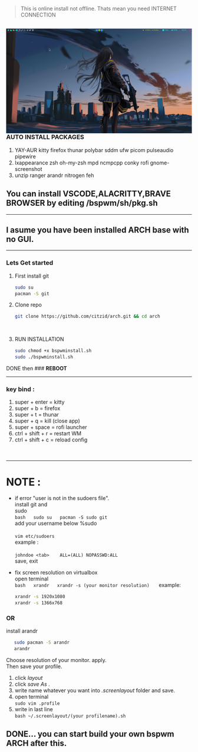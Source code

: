 > This is online install not offline. Thats mean you need INTERNET CONNECTION

<img src="https://github.com/citzid/arch/blob/main/bspwm/ksnip_20220822-103319.png"
     alt="citz arch"
     style="float: left; margin-right: 10px;" />
---------------------------------------------------------------------------------------------------------------------------------------------------------
### AUTO INSTALL PACKAGES
  1. YAY-AUR kitty firefox thunar polybar sddm ufw picom pulseaudio pipewire
  2. lxappearance zsh oh-my-zsh mpd ncmpcpp conky rofi gnome-screenshot
  3. unzip ranger arandr nitrogen feh
  
## You can install VSCODE,ALACRITTY,BRAVE BROWSER by editing /bspwm/sh/pkg.sh

---------------------------------------------------------------------------------------------------------------------------------------------------------
## I asume you have been installed ARCH base with no GUI.<br />

---------------------------------------------------------------------------------------------------------------------------------------------------------
### Lets Get started<br />
1. First install git
      ```bash
      sudo su
      pacman -S git
      ```

2. Clone repo <br />
      ```bash
      git clone https://github.com/citzid/arch.git && cd arch
      ```
   <br />
3. RUN INSTALLATION <br />
      ```bash
      sudo chmod +x bspwminstall.sh
      sudo ./bspwminstall.sh
      ```

DONE 
then ### **REBOOT**

--------------------------------------------------------------------------------------------------------------------------------------------------------
### key bind : 
1. super + enter = kitty <br />
2. super + b = firefox <br />
3. super + t = thunar <br />
4. super + q = kill (close app) <br />
5. super + space = rofi launcher <br />
6. ctrl + shift + r = restart WM <br />
7. ctrl + shift + c = reload config<br /><br /><br />





---------------------------------------------------------------------------------------------------------------------------------------------------------
# NOTE : 

 - if error "user is not in the sudoers file". <br /> 
   install git and   
   sudo<br /> 
     ```bash   sudo su   pacman -S sudo git   ```   <br /> 
   add your username below %sudo <br />  
         ```vim etc/sudoers```    <br />
         example : <br />   
         ```johndoe <tab>    ALL=(ALL) NOPASSWD:ALL```   
   save, exit  
         
 - fix screen resolution on virtualbox <br />   open terminal   <br /> 
   ```bash   xrandr   xrandr -s (your monitor resolution)   ```
   example:<br /> 	
   ```bash
   xrandr -s 1920x1080 	         
   xrandr -s 1366x768

    ```

     
### OR

install arandr <br />

```bash
   sudo pacman -S arandr
   arandr
   ```

Choose resolution of your monitor. apply.<br />
Then save your profile. <br /> 
1. click _layout_<br /> 
2. click _save As_ . 
3. write name whatever you want into _.screenlayout_ folder and save.
4. open terminal <br />
```sudo vim .profile```
5. write in last line <br />
```bash ~/.screenlayout/(your profilename).sh```

DONE... you can start build your own bspwm ARCH after this.<br />
---------------------------------------------------------------------------------------------------------------------------------------------------------
